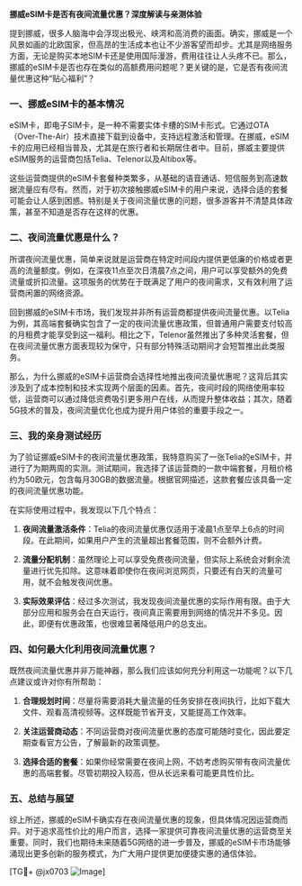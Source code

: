 **挪威eSIM卡是否有夜间流量优惠？深度解读与亲测体验**

提到挪威，很多人脑海中会浮现出极光、峡湾和高消费的画面。确实，挪威是一个风景如画的北欧国家，但高昂的生活成本也让不少游客望而却步。尤其是网络服务方面，无论是购买本地SIM卡还是使用国际漫游，费用往往让人头疼不已。那么，挪威的eSIM卡是否也存在类似的高额费用问题呢？更关键的是，它是否有夜间流量优惠这种“贴心福利”？

### 一、挪威eSIM卡的基本情况

eSIM卡，即电子SIM卡，是一种不需要实体卡槽的SIM卡形式。它通过OTA（Over-The-Air）技术直接下载到设备中，支持远程激活和管理。在挪威，eSIM卡的应用已经相当普及，尤其是在旅行者和长期居住者中。目前，挪威主要提供eSIM服务的运营商包括Telia、Telenor以及Altibox等。

这些运营商提供的eSIM卡套餐种类繁多，从基础的语音通话、短信服务到高速数据流量应有尽有。然而，对于初次接触挪威eSIM卡的用户来说，选择合适的套餐可能会让人感到困惑。特别是关于夜间流量优惠的问题，很多游客并不清楚具体政策，甚至不知道是否存在这样的优惠。

### 二、夜间流量优惠是什么？

所谓夜间流量优惠，简单来说就是运营商在特定时间段内提供更低廉的价格或者更高的流量额度。例如，在深夜11点至次日清晨7点之间，用户可以享受额外的免费流量或折扣流量。这项服务的优势在于既满足了用户的夜间需求，又有效利用了运营商闲置的网络资源。

回到挪威的eSIM卡市场，我们发现并非所有运营商都提供夜间流量优惠。以Telia为例，其高端套餐确实包含了一定的夜间流量优惠政策，但普通用户需要支付较高的月租费才能享受到这一福利。相比之下，Telenor虽然推出了多种灵活套餐，但在夜间流量优惠方面表现较为保守，只有部分特殊活动期间才会短暂推出此类服务。

那么，为什么挪威的eSIM卡运营商会选择性地推出夜间流量优惠呢？这背后其实涉及到了成本控制和技术实现两个层面的因素。首先，夜间时段的网络使用率较低，运营商可以通过降低资费吸引更多用户在线，从而提升整体收益；其次，随着5G技术的普及，夜间流量优化也成为提升用户体验的重要手段之一。

### 三、我的亲身测试经历

为了验证挪威eSIM卡的夜间流量优惠政策，我特意购买了一张Telia的eSIM卡，并进行了为期两周的实测。测试期间，我选择了该运营商的一款中端套餐，月租价格约为50欧元，包含每月30GB的数据流量。根据官网描述，这款套餐应该具备一定的夜间流量优惠功能。

在实际使用过程中，我发现以下几个特点：

1. **夜间流量激活条件**：Telia的夜间流量优惠仅适用于凌晨1点至早上6点的时间段。在此期间，如果用户产生的流量超出套餐范围，则不会额外计费。
   
2. **流量分配机制**：虽然理论上可以享受免费夜间流量，但实际上系统会对剩余流量进行优先扣除。这意味着即使你在夜间浏览网页，只要还有白天的流量可用，就不会触发夜间优惠。

3. **实际效果评估**：经过多次测试，我发现夜间流量优惠的实际作用有限。由于大部分应用和服务会在白天运行，夜间真正需要用到网络的情况并不多见。因此，即便有优惠政策，也很难显著降低用户的总支出。

### 四、如何最大化利用夜间流量优惠？

既然夜间流量优惠并非万能神器，那么我们应该如何充分利用这一功能呢？以下几点建议或许对你有所帮助：

1. **合理规划时间**：尽量将需要消耗大量流量的任务安排在夜间执行，比如下载大文件、观看高清视频等。这样既能节省开支，又能提高工作效率。

2. **关注运营商动态**：不同运营商对夜间流量优惠的态度可能随时变化，因此要定期查看官方公告，了解最新的政策调整。

3. **选择合适的套餐**：如果你经常需要在夜间上网，不妨考虑购买带有夜间流量优惠的高端套餐。尽管初期投入较高，但从长远来看可能更具性价比。

### 五、总结与展望

综上所述，挪威的eSIM卡确实存在夜间流量优惠的现象，但具体情况因运营商而异。对于追求高性价比的用户而言，选择一家提供可靠夜间流量优惠的运营商至关重要。同时，我们也期待未来随着5G网络的进一步普及，挪威的eSIM卡市场能够涌现出更多创新的服务模式，为广大用户提供更加便捷实惠的通信体验。

[TG💪+ @jx0703 ![Image](https://github.com/user-attachments/assets/dbca1d08-cadb-493c-b0ec-ad6f7a83f270)]